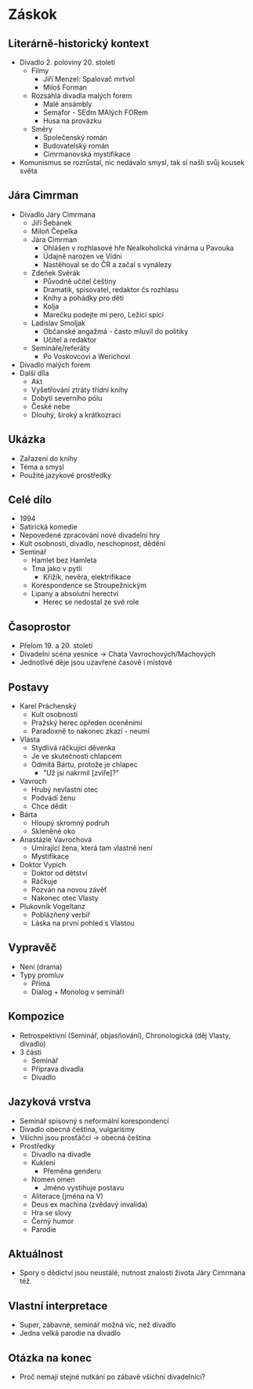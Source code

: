 # Záskok

## Literárně-historický kontext
- Divadlo 2. poloviny 20. století
    - Filmy
        - Jiří Menzel: Spalovač mrtvol
        - Miloš Forman
    - Rozsáhlá divadla malých forem
        - Malé ansámbly
        - Semafor - SEdm MAlých FORem
        - Husa na provázku
    - Směry
        - Společenský román
        - Budovatelský román
        - Cimrmanovská mystifikace
- Komunismus se rozrůstal, nic nedávalo smysl, tak si našli svůj kousek světa

## Jára Cimrman
- Divadlo Járy Cimrmana
    - Jiří Šebánek
    - Miloň Čepelka
    - Jára Cimrman
        - Ohlášen v rozhlasové hře Nealkoholická vinárna u Pavouka
        - Údajně narozen ve Vídni
        - Nastěhoval se do ČR a začal s vynálezy
    - Zdeňek Svěrák
        - Původně učitel češtiny
        - Dramatik, spisovatel, redaktor čs rozhlasu
        - Knihy a pohádky pro děti
        - Kolja
        - Marečku podejte mi pero, Ležící spící
    - Ladislav Smoljak
        - Občanské angažmá - často mluvil do politiky
        - Učitel a redaktor
    - Semináře/referáty
        - Po Voskovcovi a Werichovi
- Divadlo malých forem
- Další díla
    - Akt
    - Vyšetřování ztráty třídní knihy
    - Dobytí severního pólu
    - České nebe
    - Dlouhý, široký a krátkozrací

## Ukázka
- Zařazení do knihy
- Téma a smysl
- Použité jazykové prostředky

## Celé dílo
- 1994
- Satirická komedie
- Nepovedené zpracování nové divadelní hry
- Kult osobnosti, divadlo, neschopnost, dědění
- Seminář
    - Hamlet bez Hamleta
    - Tma jako v pytli
        - Křižík, nevěra, elektrifikace
    - Korespondence se Stroupežnickým
    - Lipany a absolutní herectví
        - Herec se nedostal ze své role

## Časoprostor
- Přelom 19. a 20. století
- Divadelní scéna vesnice -> Chata Vavrochových/Machových
- Jednotlivé děje jsou uzavřené časově i místově

## Postavy
- Karel Práchenský
    - Kult osobnosti
    - Pražský herec opředen oceněními
    - Paradoxně to nakonec zkazí - neumí
- Vlasta
    - Stydlivá ráčkující děvenka
    - Je ve skutečnosti chlapcem
    - Odmítá Bártu, protože je chlapec
        - "Už jsi nakrmil [zvíře]?"
- Vavroch
    - Hrubý nevlastní otec
    - Podvádí ženu
    - Chce dědit
- Bárta
    - Hloupý skromný podruh
    - Skleněné oko
- Anastázie Vavrochová
    - Umírající žena, která tam vlastně není
    - Mystifikace
- Doktor Vypich
    - Doktor od dětství 
    - Ráčkuje
    - Pozván na novou závěť
    - Nakonec otec Vlasty
- Plukovník Vogeltanz
    - Poblázňený verbíř
    - Láska na první pohled s Vlastou

## Vypravěč
- Není (drama)
- Typy promluv
    - Přímá
    - Dialog + Monolog v semináři

## Kompozice
- Retrospektivní (Seminář, objasňování), Chronologická (děj Vlasty, divadlo)
- 3 části
    - Seminář
    - Příprava divadla
    - Divadlo

## Jazyková vrstva
- Seminář spisovný s neformální korespondencí
- Divadlo obecná čeština, vulgarismy
- Všichni jsou prosťáčci -> obecná čeština
- Prostředky
    - Divadlo na divadle
    - Kuklení
        - Přeměna genderu
    - Nomen omen
        - Jméno vystihuje postavu
    - Aliterace (jména na V)
    - Deus ex machina (zvědavý invalida)
    - Hra se slovy
    - Černý humor
    - Parodie

## Aktuálnost
- Spory o dědictví jsou neustálé, nutnost znalosti života Járy Cimrmana též.

## Vlastní interpretace
- Super, zábavné, seminář možná víc, než divadlo
- Jedna velká parodie na divadlo

## Otázka na konec
- Proč nemají stejné nutkání po zábavě všichni divadelníci?
